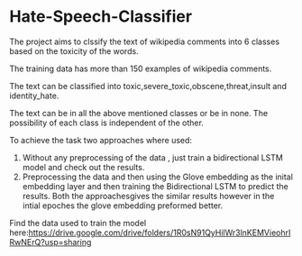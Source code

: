 # Hate-Speech-Classifier
The project aims to clssify the text of wikipedia comments into 6 classes based on the toxicity of the words.

The training data has more than 150 examples of wikipedia comments.

The text can be classified into toxic,severe_toxic,obscene,threat,insult and identity_hate.

The text can be in all the above mentioned classes or be in none. The possibility of each class is independent of the other.

To achieve the task two approaches where used:
1) Without any preprocessing of the data , just train a bidirectional LSTM model and check out the results.
2) Preprocessing the data and then using the Glove embedding as the inital embedding layer and then training the Bidirectional LSTM to predict the results.
Both the approachesgives the similar results however in the intial epoches the glove embedding preformed better.

Find the data used to train the model here:https://drive.google.com/drive/folders/1R0sN91QyHilWr3lnKEMVieohrIRwNErQ?usp=sharing
